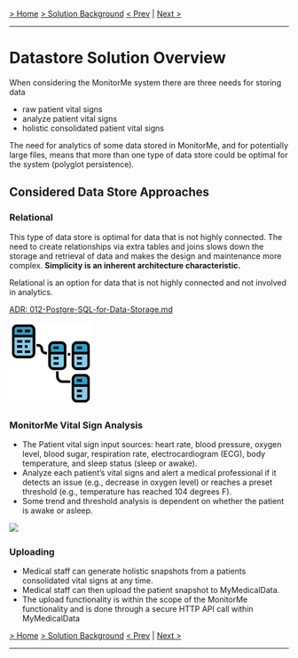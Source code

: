 [> Home](../README.md)    [> Solution Background](README.md)
[< Prev](SystemApproach.md)  |  [Next >](Security.md)

---

# Datastore Solution Overview

When considering the MonitorMe system there are three needs for storing data

- raw patient vital signs
- analyze patient vital signs
- holistic consolidated patient vital signs

The need for analytics of some data stored in MonitorMe, and for potentially large files, means that more than one type of data store could be optimal for the system (polyglot persistence).

## Considered Data Store Approaches

### Relational

This type of data store is optimal for data that is not highly connected. The need to create relationships via extra tables and joins slows down the storage and retrieval of data and makes the design and maintenance more complex. **Simplicity is an inherent architecture characteristic.**

Relational is an option for data that is not highly connected and not involved in analytics.

[ADR: 012-Postgre-SQL-for-Data-Storage.md](../4.ADRs/012-Postgre-SQL-for-Data-Storage.md)

<img src="../assets/images/relational.png" width="150" height="150"/>

### MonitorMe Vital Sign Analysis

- The Patient vital sign input sources: heart rate, blood pressure, oxygen level, blood sugar, respiration rate, electrocardiogram (ECG), body temperature, and
sleep status (sleep or awake).
- Analyze each patient’s vital signs and alert a medical professional if it detects an issue (e.g., decrease in oxygen level) or reaches a preset
threshold (e.g., temperature has reached 104 degrees F).
- Some trend and threshold analysis is dependent on whether the patient is awake or asleep.

<img src="../assets/diagrams/GraphDatastoreModel-VitalSignsAnalysis.png" width="500"/>

### Uploading

- Medical staff can generate holistic snapshots from a patients consolidated vital signs at any time. 
- Medical staff can then upload the patient snapshot to MyMedicalData. 
- The upload functionality is within the scope of the MonitorMe functionality and is done through a secure HTTP API call within MyMedicalData
  


[> Home](../README.md)    [> Solution Background](README.md)
[< Prev](SystemApproach.md)  |  [Next >](Security.md)

---
